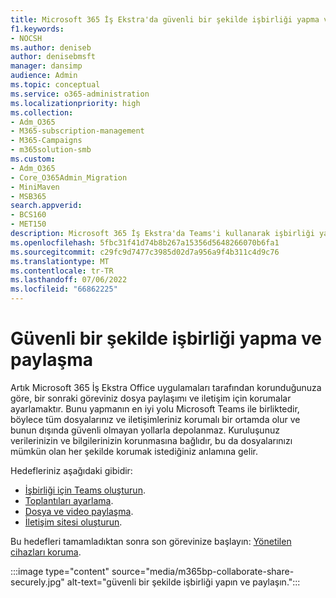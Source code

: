 ```yaml
---
title: Microsoft 365 İş Ekstra'da güvenli bir şekilde işbirliği yapma ve paylaşma
f1.keywords:
- NOCSH
ms.author: deniseb
author: denisebmsft
manager: dansimp
audience: Admin
ms.topic: conceptual
ms.service: o365-administration
ms.localizationpriority: high
ms.collection:
- Adm_O365
- M365-subscription-management
- M365-Campaigns
- m365solution-smb
ms.custom:
- Adm_O365
- Core_O365Admin_Migration
- MiniMaven
- MSB365
search.appverid:
- BCS160
- MET150
description: Microsoft 365 İş Ekstra'da Teams'i kullanarak işbirliği yapma, dosya paylaşma ve güvenli bir şekilde iletişim kurma hakkında genel bakış. Teams tarafından sunulan kapalı ortamda dosyalar ve iletişimler siber tehditlere ve siber saldırılara karşı ücretsizdir.
ms.openlocfilehash: 5fbc31f41d74b8b267a15356d5648266070b6fa1
ms.sourcegitcommit: c29fc9d7477c3985d02d7a956a9f4b311c4d9c76
ms.translationtype: MT
ms.contentlocale: tr-TR
ms.lasthandoff: 07/06/2022
ms.locfileid: "66862225"
---
```

# <a name="collaborate-and-share-securely"></a>Güvenli bir şekilde işbirliği yapma ve paylaşma

Artık Microsoft 365 İş Ekstra Office uygulamaları tarafından korunduğunuza göre, bir sonraki göreviniz dosya paylaşımı ve iletişim için korumalar ayarlamaktır. Bunu yapmanın en iyi yolu Microsoft Teams ile birliktedir, böylece tüm dosyalarınız ve iletişimleriniz korumalı bir ortamda olur ve bunun dışında güvenli olmayan yollarla depolanmaz. Kuruluşunuz verilerinizin ve bilgilerinizin korunmasına bağlıdır, bu da dosyalarınızı mümkün olan her şekilde korumak istediğiniz anlamına gelir.

Hedefleriniz aşağıdaki gibidir:

- [İşbirliği için Teams oluşturun](create-teams-for-collaboration.md).
- [Toplantıları ayarlama](set-up-meetings.md).
- [Dosya ve video paylaşma](share-files-and-videos.md).
- [İletişim sitesi oluşturun](create-communications-site.md).

Bu hedefleri tamamladıktan sonra son görevinize başlayın: [Yönetilen cihazları koruma](m365bp-protect-devices.md).

:::image type="content" source="media/m365bp-collaborate-share-securely.jpg" alt-text="güvenli bir şekilde işbirliği yapın ve paylaşın.":::
